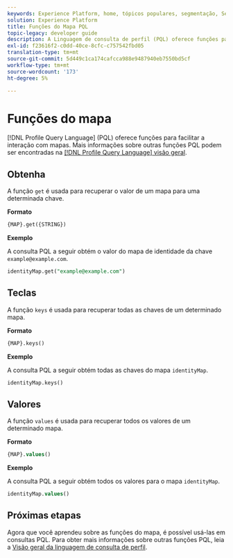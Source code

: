 ```yaml
---
keywords: Experience Platform, home, tópicos populares, segmentação, Segmentação, Serviço de segmentação, pql, PQL, Linguagem de consulta de perfil, funções de mapa, mapa;
solution: Experience Platform
title: Funções do Mapa PQL
topic-legacy: developer guide
description: A Linguagem de consulta de perfil (PQL) oferece funções para facilitar a interação com mapas.
exl-id: f23616f2-c0dd-40ce-8cfc-c757542fbd05
translation-type: tm+mt
source-git-commit: 5d449c1ca174cafcca988e9487940eb7550bd5cf
workflow-type: tm+mt
source-wordcount: '173'
ht-degree: 5%

---
```


# Funções do mapa

[!DNL Profile Query Language] (PQL) oferece funções para facilitar a interação com mapas. Mais informações sobre outras funções PQL podem ser encontradas na [[!DNL Profile Query Language] visão geral](./overview.md).

## Obtenha

A função `get` é usada para recuperar o valor de um mapa para uma determinada chave.

**Formato**

```sql
{MAP}.get({STRING})
```

**Exemplo**

A consulta PQL a seguir obtém o valor do mapa de identidade da chave `example@example.com`.

```sql
identityMap.get("example@example.com")
```

## Teclas

A função `keys` é usada para recuperar todas as chaves de um determinado mapa.

**Formato**

```sql
{MAP}.keys()
```

**Exemplo**

A consulta PQL a seguir obtém todas as chaves do mapa `identityMap`.

```sql
identityMap.keys()
```

## Valores

A função `values` é usada para recuperar todos os valores de um determinado mapa.

**Formato**

```sql
{MAP}.values()
```

**Exemplo**

A consulta PQL a seguir obtém todos os valores para o mapa `identityMap`.

```sql
identityMap.values()
```

## Próximas etapas

Agora que você aprendeu sobre as funções do mapa, é possível usá-las em consultas PQL. Para obter mais informações sobre outras funções PQL, leia a [Visão geral da linguagem de consulta de perfil](./overview.md).
